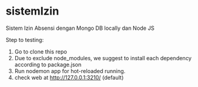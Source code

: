 # sistemIzin
Sistem Izin Absensi dengan Mongo DB locally dan Node JS

Step to testing:
1. Go to clone this repo
2. Due to exclude node_modules, we suggest to install each dependency according to package.json
3. Run nodemon app for hot-reloaded running.
4. check web at http://127.0.0.1:3210/ (default)
